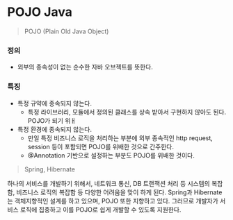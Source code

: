 # POJO Java
> POJO (Plain Old Java Object)

### 정의
- 외부의 종속성이 없는 순수한 자바 오브젝트를 뜻한다. 
### 특징
- 특정 규약에 종속되지 않는다.
  - 특정 라이브러리, 모듈에서 정의된 클래스를 상속 받아서 구현하지 않아도 된다. POJO가 되기 위ㅐ
- 특정 환경에 종속되지 않는다.
  - 만일 특정 비즈니스 로직을 처리하는 부분에 외부 종속적인 http request, session 등이 포함되면 POJO를 위배한 것으로 간주한다.
  - @Annotation 기반으로 설정하는 부분도 POJO를 위배한 것이다. 

> Spring, Hibernate

하나의 서비스를 개발하기 위해서, 네트워크 통신, DB 트랜잭션 처리 등 시스템의 복잡함, 비즈니스 로직의 복잡함 등 다양한 어려움을 맞이 하게 된다. 
Spring과 Hibernate는 객체지향적인 설계를 하고 있으며, POJO 또한 지향하고 있다. 그러므로 개발자가 서비스 로직에 집중하고 이를 POJO로 쉽게 개발할 수 있도록 지원한다.
